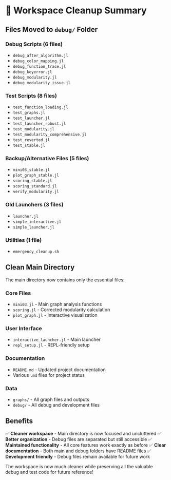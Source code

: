# 🧹 Workspace Cleanup Summary

## Files Moved to `debug/` Folder

### Debug Scripts (6 files)
- `debug_after_algorithm.jl`
- `debug_color_mapping.jl` 
- `debug_function_trace.jl`
- `debug_keyerror.jl`
- `debug_modularity.jl`
- `debug_modularity_issue.jl`

### Test Scripts (8 files)
- `test_function_loading.jl`
- `test_graphs.jl`
- `test_launcher.jl`
- `test_launcher_robust.jl`
- `test_modularity.jl`
- `test_modularity_comprehensive.jl`
- `test_reverted.jl`
- `test_stable.jl`

### Backup/Alternative Files (5 files)
- `mini03_stable.jl`
- `plot_graph_stable.jl`
- `scoring_stable.jl`
- `scoring_standard.jl`
- `verify_modularity.jl`

### Old Launchers (3 files)
- `launcher.jl`
- `simple_interactive.jl`
- `simple_launcher.jl`

### Utilities (1 file)
- `emergency_cleanup.sh`

## Clean Main Directory

The main directory now contains only the essential files:

### Core Files
- `mini03.jl` - Main graph analysis functions
- `scoring.jl` - Corrected modularity calculation
- `plot_graph.jl` - Interactive visualization

### User Interface
- `interactive_launcher.jl` - Main launcher
- `repl_setup.jl` - REPL-friendly setup

### Documentation
- `README.md` - Updated project documentation
- Various `.md` files for project status

### Data
- `graphs/` - All graph files and outputs
- `debug/` - All debug and development files

## Benefits

✅ **Cleaner workspace** - Main directory is now focused and uncluttered
✅ **Better organization** - Debug files are separated but still accessible
✅ **Maintained functionality** - All core features work exactly as before
✅ **Clear documentation** - Both main and debug folders have README files
✅ **Development friendly** - Debug files remain available for future work

The workspace is now much cleaner while preserving all the valuable debug and test code for future reference!
